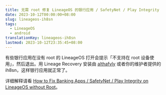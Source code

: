 ```yaml
---
title: 无需 root 修复 LineageOS 的银行应用 / SafetyNet / Play Integrity
date: 2023-10-12T00:00:00+08:00
slug: lineageos-ih8sn
tags:
  - LineageOS
  - android
translationKey: lineageos-ih8sn
lastmod: 2023-10-12T23:35:45+08:00
---
```


有些银行应用在没有 root 的 LineageOS 打开会提示「不支持在 root 设备使用」，然后退出。用 Lineage Recovery 安装由 [althafvly](https://github.com/althafvly/ih8sn) 或者你的维护者提供的 ih8sn，这样银行应用就正常了。

详细解释请看 [How to Fix Banking Apps / SafetyNet / Play Integrity on LineageOS without Root](/en/post/2023/10/10/lineageos-ih8sn/)。
